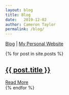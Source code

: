 ```yaml
---
layout: blog
title: Blog
date:   2019-12-02
author: Cameron Taylor
permalink: /blog/
---
```


[Blog](https://cameronntaylor.github.io/blog/) | [My Personal Website](https://cameronntaylor.github.io/)

<div class="posts">
  {% for post in site.posts %}
    <article class="post">
      <h1><a href="{{ site.baseurl }}{{ post.url }}">{{ post.title }}</a></h1>
      <!----- <div class="entry">
        {{ post.excerpt }}
      </div> ---->
      <a href="{{ site.baseurl }}{{ post.url }}" class="read-more">Read More</a>
    </article>
  {% endfor %}
</div>
